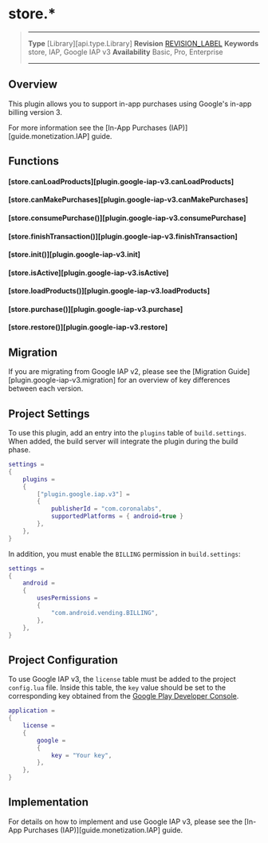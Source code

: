 
# store.*

> --------------------- ------------------------------------------------------------------------------------------
> __Type__              [Library][api.type.Library]
> __Revision__          [REVISION_LABEL](REVISION_URL)
> __Keywords__          store, IAP, Google IAP v3
> __Availability__      Basic, Pro, Enterprise
> --------------------- ------------------------------------------------------------------------------------------

## Overview

This plugin allows you to support in-app purchases using Google's in-app billing version 3.

For more information see the [In-App Purchases (IAP)][guide.monetization.IAP] guide.


## Functions

#### [store.canLoadProducts][plugin.google-iap-v3.canLoadProducts]

#### [store.canMakePurchases][plugin.google-iap-v3.canMakePurchases]

#### [store.consumePurchase()][plugin.google-iap-v3.consumePurchase]

#### [store.finishTransaction()][plugin.google-iap-v3.finishTransaction]

#### [store.init()][plugin.google-iap-v3.init]

#### [store.isActive][plugin.google-iap-v3.isActive]

#### [store.loadProducts()][plugin.google-iap-v3.loadProducts]

#### [store.purchase()][plugin.google-iap-v3.purchase]

#### [store.restore()][plugin.google-iap-v3.restore]


## Migration

If you are migrating from Google IAP v2, please see the [Migration&nbsp;Guide][plugin.google-iap-v3.migration] for an overview of key differences between each version.


## Project Settings

To use this plugin, add an entry into the `plugins` table of `build.settings`. When added, the build server will integrate the plugin during the build phase.

``````lua
settings =
{
	plugins =
	{
		["plugin.google.iap.v3"] =
		{
			publisherId = "com.coronalabs",
			supportedPlatforms = { android=true }
		},
	},
}
``````

In addition, you must enable the `BILLING` permission in `build.settings`:

``````lua
settings =
{
	android =
	{
		usesPermissions =
		{
			"com.android.vending.BILLING",
		},
	},
}
``````

## Project Configuration

To use Google IAP v3, the `license` table must be added to the project `config.lua` file. Inside this table, the `key` value should be set to the corresponding key obtained from the [Google&nbsp;Play&nbsp;Developer&nbsp;Console](https://play.google.com/apps/publish).

``````lua
application = 
{
	license =
	{
		google =
		{
			key = "Your key",
		},
	},
}
``````

## Implementation

For details on how to implement and use Google IAP v3, please see the [In-App Purchases (IAP)][guide.monetization.IAP] guide.